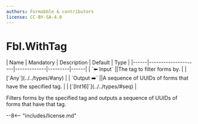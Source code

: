 ```yaml
---
authors: Formabble & contributors
license: CC-BY-SA-4.0
---
```



# Fbl.WithTag

<div class="sh-parameters" markdown="1">
| Name | Mandatory | Description | Default | Type |
|------|---------------------|-------------|---------|------|
| `⬅️ Input` ||The tag to filter forms by. | | [`Any`](../../types/#any) |
| `Output ➡️` ||A sequence of UUIDs of forms that have the specified tag. | | [`[Int16]`](../../types/#seq) |

</div>

Filters forms by the specified tag and outputs a sequence of UUIDs of forms that have that tag.

--8<-- "includes/license.md"

